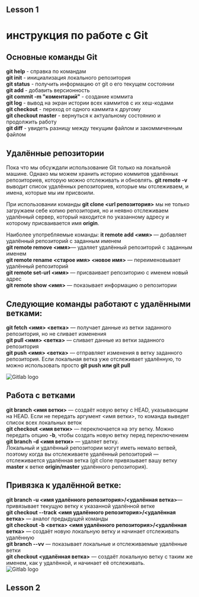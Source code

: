 ## Lesson 1
# инструкция по работе с Git
## Основные команды Git
**git help** - справка по командам  
**git init** - инициализация локального репозитория  
**git status** - получить информацию от git о его текущем состоянии  
**git add** - добавить версионность  
**git commit -m "коментарий"** - создание коммита  
**git log** - вывод на экран истории всех каммитов с их хеш-кодами  
**git checkout** - переход от одного каммита к другому  
**git checkout master** - вернуться к актуальному состоянию и продолжить работу  
**git diff** - увидеть разницу между текущим файлом и закоммиченным файлом  
## Удалённые репозитории
Пока что мы обсуждали использование Git только на локальной машине. Однако мы можем хранить историю коммитов удалённых репозиториев, которую можно отслеживать и обновлять. **git remote -v** выводит список удалённых репозиториев, которые мы отслеживаем, и имена, которые мы им присвоили.

При использовании команды **git clone <url репозитория>** мы не только загружаем себе копию репозитория, но и неявно отслеживаем удалённый сервер, который находится по указанному адресу и которому присваивается имя **origin**.

Наиболее употребляемые команды:
**it remote add <имя> <url>** — добавляет удалённый репозиторий с заданным именем  
**git remote remove <имя>**— удаляет удалённый репозиторий с заданным именем  
**git remote rename <старое имя> <новое имя>** — переименовывает удалённый репозиторий  
**git remote set-url <имя> <url>** — присваивает репозиторию с именем новый адрес  
**git remote show <имя>** — показывает информацию о репозитории  

## Следующие команды работают с удалёнными ветками:

**git fetch <имя> <ветка>** — получает данные из ветки заданного репозитория, но не сливает изменения  
**git pull <имя> <ветка>** — сливает данные из ветки заданного репозитория  
**git push <имя> <ветка>** — отправляет изменения в ветку заданного репозитория. Если локальная ветка уже отслеживает удалённую, то можно использовать просто **git push или git pull**  

![Gitlab logo](https://tproger.ru/signed_image/m-YXw3HiqvqHe75OdTlPSl-D9FR823NWNguJHLADB-Y/rs:fill:766:0:true/cb:vimg_2/f:webp/aHR0cHM6Ly9tZWRpYS50cHJvZ2VyLnJ1L3VwbG9hZHMvMjAxOS8wMi9wdXNoLXB1bGwuanBn)

## Работа с ветками

**git branch <имя ветки>** — создаёт новую ветку с HEAD, указывающим на HEAD. Если не передать аргумент <имя ветки>, то команда выведет список всех локальных веток  
**git checkout <имя ветки>** — переключается на эту ветку. Можно передать опцию **-b**, чтобы создать новую ветку перед переключением  
**git branch -d <имя ветки>** — удаляет ветку.  
Локальный и удалённый репозитории могут иметь немало ветвей, поэтому когда вы отслеживаете удалённый репозиторий — отслеживается удалённая ветка (git clone привязывает вашу ветку **master** к ветке **origin/master** удалённого репозитория).

## Привязка к удалённой ветке:

**git branch -u <имя удалённого репозитория>/<удалённая ветка>**— привязывает текущую ветку к указанной удалённой ветке  
**git checkout --track <имя удалённого репозитория>/<удалённая ветка>** — аналог предыдущей команды  
**git checkout -b <ветка> <имя удалённого репозитория>/<удалённая ветка>** — создаёт новую локальную ветку и начинает отслеживать удалённую  
**git branch --vv** — показывает локальные и отслеживаемые удалённые ветки  
**git checkout <удалённая ветка>** — создаёт локальную ветку с таким же именем, как у удалённой, и начинает её отслеживать.  
![Gitlab logo](https://tproger.ru/signed_image/-eEzSK69scn6FFR-URkKv8L_SBbccPjPdIYegfGrP4Y/rs:fill:766:0:true/cb:vimg_2/f:webp/aHR0cHM6Ly9tZWRpYS50cHJvZ2VyLnJ1L3VwbG9hZHMvMjAxOS8wMi9icmFuY2hpbmcuanBn)

## Lesson 2
